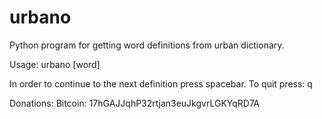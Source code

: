 urbano
======

Python program for getting word definitions from urban dictionary.

Usage:
        urbano [word]

In order to continue to the next definition press spacebar.
To quit press:
        q

Donations:
        Bitcoin:
            17hGAJJqhP32rtjan3euJkgvrLGKYqRD7A
